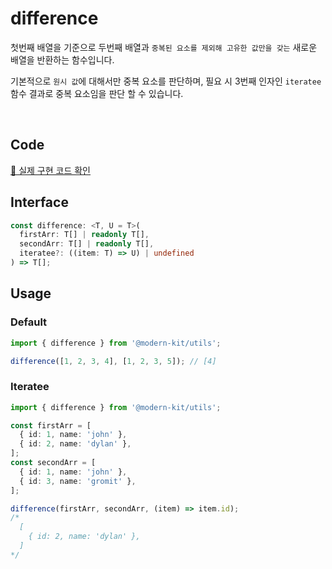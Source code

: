 # difference

첫번째 배열을 기준으로 두번째 배열과 `중복된 요소를 제외해 고유한 값만을 갖는` 새로운 배열을 반환하는 함수입니다.

기본적으로 `원시 값`에 대해서만 중복 요소를 판단하며, 필요 시 3번째 인자인 `iteratee` 함수 결과로 중복 요소임을 판단 할 수 있습니다.

<br />

## Code
[🔗 실제 구현 코드 확인](https://github.com/modern-agile-team/modern-kit/blob/main/packages/utils/src/array/difference/index.ts)

## Interface
```ts title="typescript"
const difference: <T, U = T>(
  firstArr: T[] | readonly T[],
  secondArr: T[] | readonly T[],
  iteratee?: ((item: T) => U) | undefined
) => T[];
```

## Usage
### Default
```ts title="typescript"
import { difference } from '@modern-kit/utils';

difference([1, 2, 3, 4], [1, 2, 3, 5]); // [4] 
```

### Iteratee
```ts title="typescript"
import { difference } from '@modern-kit/utils';

const firstArr = [
  { id: 1, name: 'john' },
  { id: 2, name: 'dylan' },
];
const secondArr = [
  { id: 1, name: 'john' },
  { id: 3, name: 'gromit' },
];

difference(firstArr, secondArr, (item) => item.id);
/*
  [
    { id: 2, name: 'dylan' },
  ]
*/
```